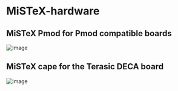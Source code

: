 # MiSTeX-hardware
## MiSTeX Pmod for Pmod compatible boards

![image](https://user-images.githubusercontent.com/148607/231948670-8321aa8c-f4a0-4b94-a8ca-b7054690856f.png)

## MiSTeX cape for the Terasic DECA board

![image](https://user-images.githubusercontent.com/148607/222578200-f00b5eb2-d352-4595-b834-59ee57191b28.png)
